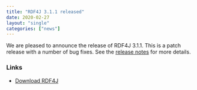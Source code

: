```yaml
---
title: "RDF4J 3.1.1 released"
date: 2020-02-27
layout: "single"
categories: ["news"]
---
```

We are pleased to announce the release of RDF4J 3.1.1. This is a patch release with a number of bug fixes. See the [release notes](/release-notes/3.1.1) for more details.
<!--more-->
### Links

- [Download RDF4J](/download/)
